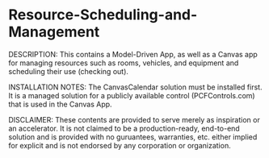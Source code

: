 # Resource-Scheduling-and-Management
DESCRIPTION: This contains a Model-Driven App, as well as a Canvas app for managing resources such as rooms, vehicles, and equipment and scheduling their use (checking out).

INSTALLATION NOTES: The CanvasCalendar solution must be installed first. It is a managed solution for a publicly available control (PCFControls.com) that is used in the Canvas App.

DISCLAIMER: These contents are provided to serve merely as inspiration or an accelerator. It is not claimed to be a production-ready, end-to-end solution and is provided with no guruantees, warranties, etc. either implied for explicit and is not endorsed by any corporation or organization.
